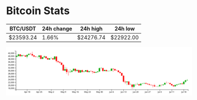 # Bitcoin Stats

BTC/USDT|24h change|24h high|24h low|
|---|---|---|---|
|$23593.24|1.66%|$24276.74|$22922.00|

<img src="./chart.svg">
